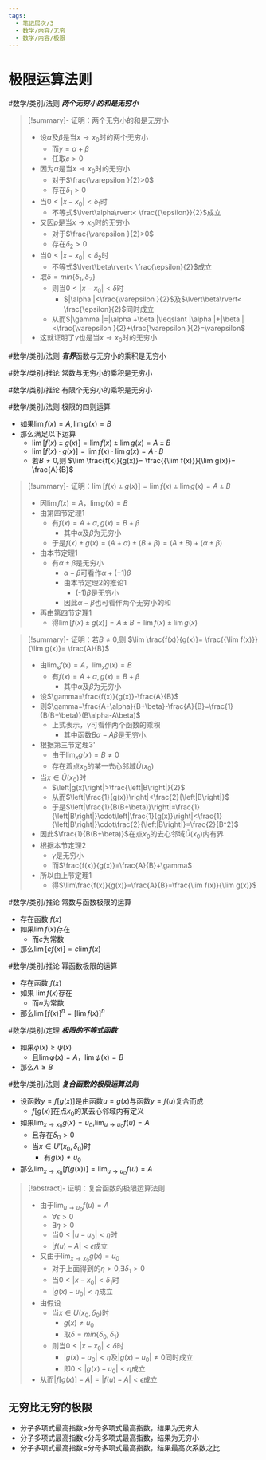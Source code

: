 ```yaml
---
tags:
  - 笔记层次/3
  - 数学/内容/无穷
  - 数学/内容/极限
---
```


# 极限运算法则

 #数学/类别/法则 ***两个无穷小的和是无穷小***
 
>[!summary]- 证明：两个无穷小的和是无穷小
> - 设$\alpha$及$\beta$是当$x\to x_{0}$时的两个无穷小
> 	- 而$y= \alpha +\beta$
> 	- 任取$\varepsilon >0$
> - 因为$\alpha$是当$x\to{x}_{0}$时的无穷小
> 	- 对于$\frac{\varepsilon }{2}>0$
> 	- 存在${\delta }_{1}>0$
> - 当$0<|x-{x}_{0}|<\delta_{1}$时
> 	- 不等式$\lvert\alpha\rvert< \frac{{\epsilon}}{2}$成立
> - 又因$p$是当$x\to{x}_{0}$时的无穷小
> 	- 对于$\frac{\varepsilon }{2}>0$
> 	- 存在${\delta }_{2}>0$
> - 当$0<|x-{x}_{0}|<δ_{2}$时
> 	- 不等式$\lvert\beta\rvert< \frac{\epsilon}{2}$成立
> - 取$\delta =min\left \{{\delta }_{1},{\delta}_{2}\right \}$
> 	- 则当$0<|x-{x}_{0}|<\delta$时
> 		- $|\alpha |<\frac{\varepsilon }{2}$及$\lvert\beta\rvert< \frac{\epsilon}{2}$同时成立
> 	- 从而$|\gamma |=|\alpha +\beta |\leqslant |\alpha |+|\beta |<\frac{\varepsilon }{2}+\frac{\varepsilon }{2}=\varepsilon$
> - 这就证明了$\gamma$也是当$x→{x}_{0}$时的无穷小

#数学/类别/法则 ***有界***函数与无穷小的乘积是无穷小

#数学/类别/推论 常数与无穷小的乘积是无穷小

#数学/类别/推论 有限个无穷小的乘积是无穷小

#数学/类别/法则 极限的四则运算
- 如果$\lim f(x)=A,\lim g(x)=B$
- 那么满足以下运算
	- $\lim[f(x)\pm g(x)]=\lim f(x)\pm\lim g(x)=A\pm B$
	- $\lim[f(x)\cdot g(x)]=\lim f(x)\cdot\lim g(x)=A\cdot B$
	- 若$B\neq 0$,则 $\lim \frac{f(x)}{g(x)}= \frac{{\lim f(x)}}{\lim g(x)}= \frac{A}{B}$

>[!summary]- 证明：$\lim[f(x)\pm g(x)]=\lim f(x)\pm\lim g(x)=A\pm B$
>- 因$\lim f(x)=A$，$\lim g(x)=B$
>- 由第四节定理1
>	- 有$f(x)=A+\alpha,g(x)=B+\beta$
>		- 其中$\alpha$及$\beta$为无穷小
>	- 于是$f(x)\pm g(x)=(A+\alpha)\pm(B+\beta)=(A\pm B)+(\alpha\pm\beta)$
>- 由本节定理1
>	- 有$\alpha\pm\beta$是无穷小
>		- $\alpha-\beta$可看作$\alpha+(-1)\beta$
>		- 由本节定理2的推论1
>			- (-1)$\beta$是无穷小
>		- 因此$\alpha-\beta$也可看作两个无穷小的和
>- 再由第四节定理1
>	- 得$\lim[f(x)\pm g(x)]=A\pm B=\lim f(x)\pm\lim g(x)$

>[!summary]- 证明：若$B\neq 0$,则 $\lim \frac{f(x)}{g(x)}= \frac{{\lim f(x)}}{\lim g(x)}= \frac{A}{B}$
>- 由$\lim_{x}f(x)=A$，$\lim_{x}g(x)=B$
>	- 有$f(x)=A+\alpha,g(x)=B+\beta$
>		- 其中$\alpha$及$\beta$为无穷小
>- 设$\gamma=\frac{f(x)}{g(x)}-\frac{A}{B}$
>- 则$\gamma=\frac{A+\alpha}{B+\beta}-\frac{A}{B}=\frac{1}{B(B+\beta)}(B\alpha-A\beta)$
>	- 上式表示，$\gamma$可看作两个函数的乘积
>		- 其中函数$B\alpha-A\beta$是无穷小.
>- 根据第三节定理3'
>	- 由于$\lim_{x}g(x)=B\neq0$
>	- 存在着点$x_0$的某一去心邻域$\tilde{U}(x_0)$
>- 当$x\in\tilde{U}(x_0)$时
>	- $\left|g(x)\right|>\frac{\left|B\right|}{2}$
>	- 从而$\left|\frac{1}{g(x)}\right|<\frac{2}{\left|B\right|}$
>	- 于是$\left|\frac{1}{B(B+\beta)}\right|=\frac{1}{\left|B\right|}\cdot\left|\frac{1}{g(x)}\right|<\frac{1}{\left|B\right|}\cdot\frac{2}{\left|B\right|}=\frac{2}{B^2}$
>- 因此$\frac{1}{B(B+\beta)}$在点$x_0$的去心邻域$\tilde{U}(x_0)$内有界
>- 根据本节定理2
>	- $\gamma$是无穷小
>	- 而$\frac{f(x)}{g(x)}=\frac{A}{B}+\gamma$
>- 所以由上节定理1
>	- 得$\lim\frac{f(x)}{g(x)}=\frac{A}{B}=\frac{\lim f(x)}{\lim g(x)}$

#数学/类别/推论 常数与函数极限的运算
- 存在函数 $f(x)$
- 如果$\lim f(x)$存在
	- 而$c$为常数
- 那么$\lim [cf(x)]=c\lim f(x)$

#数学/类别/推论 幂函数极限的运算
- 存在函数 $f(x)$
- 如果 $\lim f(x)$存在
	- 而$n$为常数
- 那么$\lim [f(x)]^{n}=[\lim f(x)]^{n}$

#数学/类别/定理 ***极限的不等式函数***
- 如果$\varphi(x)\geq\psi(x)$
	- 且$\lim \varphi(x)=A$，$\lim \psi(x)=B$
- 那么$A\geq B$

#数学/类别/法则 ***复合函数的极限运算法则***
- 设函数$y=f[g(x)]$是由函数$u=g(x)$与函数$y=f(u)$复合而成
	- $f[g(x)]$在点$x_{0}$的某去心邻域内有定义
- 如果$\lim_{x \to x_0} g(x)= u_0$,$\lim_{u \to u_0}f(u)=A$
	- 且存在$\delta_0>0$
	- 当$x\in U'(x_0,\delta_0)$时
		- 有$g(x)\neq u_0$
- 那么$\lim_{x \to x_0}[f(g(x))]=\lim_{u \to u_0}f(u)=A$

>[!abstract]- 证明：复合函数的极限运算法则
> - 由于$\lim_{u \to u_0}f(u)=A$
> 	- $\forall \epsilon>0$
> 	- $\exists \eta>0$
> 	- 当$0<|u-u_0|<\eta$时
> 	- $|f(u)-A|<\epsilon$成立
> - 又由于$\lim_{x \to x_0}g(x)=u_0$
> 	- 对于上面得到的$\eta>0$,$\exists\delta_1>0$
> 	- 当$0<|x-x_0|<\delta_1$时
> 	- $|g(x)-u_0|<\eta$成立
> - 由假设
> 	- 当$x \in U(x_0,\delta_0)$时
> 		- $g(x)\neq u_0$
> 		- 取$\delta=min\{\delta_0,\delta_1\}$
> 	- 则当$0<|x-x_0|<\delta$时
> 		- $|g(x)-u_0|<\eta$及$|g(x)-u_0|\neq0$同时成立
> 		- 即$0<|g(x)-u_0|<\eta$成立
> - 从而$|f[g(x)]-A|=|f(u)-A|<\epsilon$成立

## 无穷比无穷的极限

- 分子多项式最高指数>分母多项式最高指数，结果为无穷大
- 分子多项式最高指数<分母多项式最高指数，结果为无穷小
- 分子多项式最高指数=分母多项式最高指数，结果最高次系数之比
